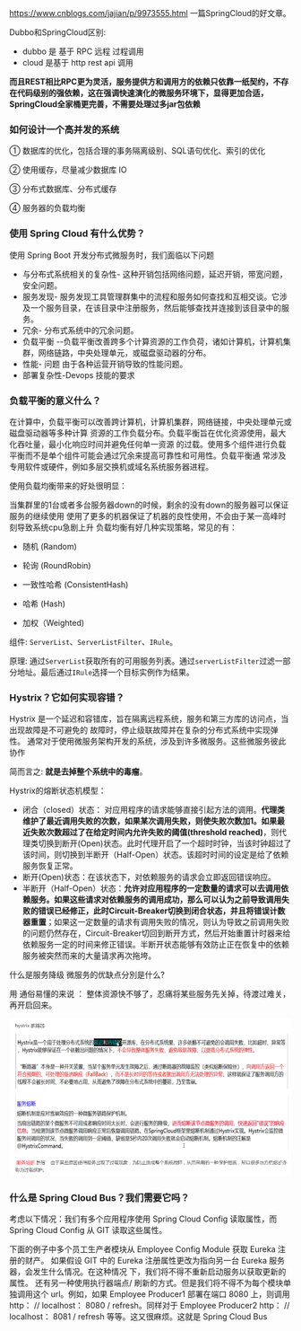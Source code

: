 <https://www.cnblogs.com/jajian/p/9973555.html> 一篇SpringCloud的好文章。

Dubbo和SpringCloud区别:

* dubbo 是 基于 RPC 远程 过程调用 
* cloud 是基于 http  rest api 调用 

**而且REST相比RPC更为灵活，服务提供方和调用方的依赖只依靠一纸契约，不存在代码级别的强依赖，这在强调快速演化的微服务环境下，显得更加合适，SpringCloud全家桶更完善，不需要处理过多jar包依赖** 

###  如何设计一个高并发的系统

① 数据库的优化，包括合理的事务隔离级别、SQL语句优化、索引的优化

② 使用缓存，尽量减少数据库 IO

③ 分布式数据库、分布式缓存

④ 服务器的负载均衡

### 使用 Spring Cloud 有什么优势？

使用 Spring Boot 开发分布式微服务时，我们面临以下问题

* 与分布式系统相关的复杂性- 这种开销包括网络问题，延迟开销，带宽问题，安全问题。
* 服务发现- 服务发现工具管理群集中的流程和服务如何查找和互相交谈。它涉及一个服务目录，在该目录中注册服务，然后能够查找并连接到该目录中的服务。
* 冗余- 分布式系统中的冗余问题。
* 负载平衡 --负载平衡改善跨多个计算资源的工作负荷，诸如计算机，计算机集群，网络链路，中央处理单元，或磁盘驱动器的分布。
* 性能- 问题 由于各种运营开销导致的性能问题。
* 部署复杂性-Devops 技能的要求

### 负载平衡的意义什么？

在计算中，负载平衡可以改善跨计算机，计算机集群，网络链接，中央处理单元或磁盘驱动器等多种计算
资源的工作负载分布。负载平衡旨在优化资源使用，最大化吞吐量，最小化响应时间并避免任何单一资源
的过载。使用多个组件进行负载平衡而不是单个组件可能会通过冗余来提高可靠性和可用性。负载平衡通
常涉及专用软件或硬件，例如多层交换机或域名系统服务器进程。



使用负载均衡带来的好处很明显：

当集群里的1台或者多台服务器down的时候，剩余的没有down的服务器可以保证服务的继续使用
使用了更多的机器保证了机器的良性使用，不会由于某一高峰时刻导致系统cpu急剧上升
负载均衡有好几种实现策略，常见的有：

* 随机 (Random)

* 轮询 (RoundRobin)

* 一致性哈希 (ConsistentHash)

* 哈希 (Hash)

* 加权（Weighted)



组件: `ServerList`、`ServerListFilter`、`IRule`。

原理: 通过`ServerList`获取所有的可用服务列表。通过`serverListFilter`过滤一部分地址。最后通过`IRule`选择一个目标实例作为结果。



### Hystrix？它如何实现容错？

Hystrix 是一个延迟和容错库，旨在隔离远程系统，服务和第三方库的访问点，当出现故障是不可避免的
故障时，停止级联故障并在复杂的分布式系统中实现弹性。
通常对于使用微服务架构开发的系统，涉及到许多微服务。这些微服务彼此协作

简而言之: **就是去掉整个系统中的毒瘤**。

Hystrix的熔断状态机模型：

- 闭合（closed）状态： 对应用程序的请求能够直接引起方法的调用。**代理类维护了最近调用失败的次数，如果某次调用失败，则使失败次数加1。如果最近失败次数超过了在给定时间内允许失败的阈值(threshold reached)**，则代理类切换到断开(Open)状态。此时代理开启了一个超时时钟，当该时钟超过了该时间，则切换到半断开（Half-Open）状态。该超时时间的设定是给了依赖服务恢复正常。
- 断开(Open)状态：在该状态下，对依赖服务的请求会立即返回错误响应。
- 半断开（Half-Open）状态：**允许对应用程序的一定数量的请求可以去调用依赖服务。如果这些请求对依赖服务的调用成功，那么可以认为之前导致调用失败的错误已经修正，此时Circuit-Breaker切换到闭合状态，并且将错误计数器重置**；如果这一定数量的请求有调用失败的情况，则认为导致之前调用失败的问题仍然存在，Circuit-Breaker切回到断开方式，然后开始重置计时器来给依赖服务一定的时间来修正错误。半断开状态能够有效防止正在恢复中的依赖服务被突然而来的大量请求再次拖垮。

 什么是服务降级 微服务的优缺点分別是什么?

 用 通俗易懂的来说  ： 整体资源快不够了，忍痛将某些服务先关掉，待渡过难关，再开启回来。

![1557153899516](assets/1557153899516.png)

### 什么是 Spring Cloud Bus？我们需要它吗？

考虑以下情况：我们有多个应用程序使用 Spring Cloud Config 读取属性，而 Spring Cloud Config 从
GIT 读取这些属性。

下面的例子中多个员工生产者模块从 Employee Config Module 获取 Eureka 注册的财产。
如果假设 GIT 中的 Eureka 注册属性更改为指向另一台 Eureka 服务器，会发生什么情况。在这种情况
下，我们将不得不重新启动服务以获取更新的属性。
还有另一种使用执行器端点/ 刷新的方式。但是我们将不得不为每个模块单独调用这个 url。例如，如果
Employee Producer1 部署在端口 8080 上，则调用 http： // localhost： 8080 / refresh。同样对于
Employee Producer2 http： // localhost： 8081 / refresh 等等。这又很麻烦。这就是 Spring Cloud
Bus